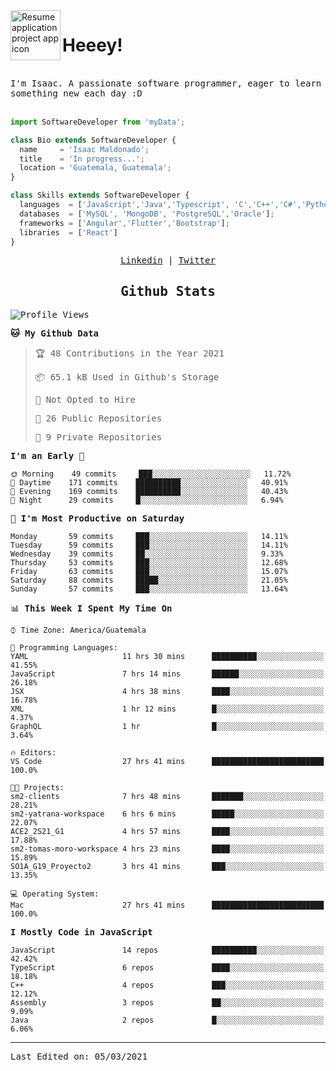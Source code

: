 <img align="left" width="80" height="80" src="https://raw.githubusercontent.com/sidbelbase/sidbelbase/master/wave.gif" alt="Resume application project app icon">

# Heeey!
 
</br>
 
<samp>
I'm Isaac. A passionate software programmer, eager to learn something new each day :D
</samp>
</br></br>



```js
import SoftwareDeveloper from 'myData';

class Bio extends SoftwareDeveloper {
  name     = 'Isaac Maldonado';
  title    = 'In progress...';
  location = 'Guatemala, Guatemala';
}

class Skills extends SoftwareDeveloper {
  languages  = ['JavaScript','Java','Typescript', 'C','C++','C#','Python','Assembly','Dart','Go'];
  databases  = ['MySQL', 'MongoDB', 'PostgreSQL','Oracle'];
  frameworks = ['Angular','Flutter','Bootstrap'];
  libraries  = ['React']
}
```

</p>
<samp>
<p align="center">
<a href="www.linkedin.com/in/isaac-maldonado-4745b2194">Linkedin</a> | <a href="https://twitter.com/Anaklusmos99">Twitter</a>
</p>

<h2 align="center"><samp>Github Stats</samp></h2>

<!--START_SECTION:waka-->
![Profile Views](http://img.shields.io/badge/Profile%20Views-1-blue)

**🐱 My Github Data** 

> 🏆 48 Contributions in the Year 2021
 > 
> 📦 65.1 kB Used in Github's Storage 
 > 
> 🚫 Not Opted to Hire
 > 
> 📜 26 Public Repositories 
 > 
> 🔑 9 Private Repositories  
 > 
**I'm an Early 🐤** 

```text
🌞 Morning    49 commits     ███░░░░░░░░░░░░░░░░░░░░░░   11.72% 
🌆 Daytime    171 commits    ██████████░░░░░░░░░░░░░░░   40.91% 
🌃 Evening    169 commits    ██████████░░░░░░░░░░░░░░░   40.43% 
🌙 Night      29 commits     █░░░░░░░░░░░░░░░░░░░░░░░░   6.94%

```
📅 **I'm Most Productive on Saturday** 

```text
Monday       59 commits     ███░░░░░░░░░░░░░░░░░░░░░░   14.11% 
Tuesday      59 commits     ███░░░░░░░░░░░░░░░░░░░░░░   14.11% 
Wednesday    39 commits     ██░░░░░░░░░░░░░░░░░░░░░░░   9.33% 
Thursday     53 commits     ███░░░░░░░░░░░░░░░░░░░░░░   12.68% 
Friday       63 commits     ███░░░░░░░░░░░░░░░░░░░░░░   15.07% 
Saturday     88 commits     █████░░░░░░░░░░░░░░░░░░░░   21.05% 
Sunday       57 commits     ███░░░░░░░░░░░░░░░░░░░░░░   13.64%

```


📊 **This Week I Spent My Time On** 

```text
⌚︎ Time Zone: America/Guatemala

💬 Programming Languages: 
YAML                     11 hrs 30 mins      ██████████░░░░░░░░░░░░░░░   41.55% 
JavaScript               7 hrs 14 mins       ██████░░░░░░░░░░░░░░░░░░░   26.18% 
JSX                      4 hrs 38 mins       ████░░░░░░░░░░░░░░░░░░░░░   16.78% 
XML                      1 hr 12 mins        █░░░░░░░░░░░░░░░░░░░░░░░░   4.37% 
GraphQL                  1 hr                █░░░░░░░░░░░░░░░░░░░░░░░░   3.64%

🔥 Editors: 
VS Code                  27 hrs 41 mins      █████████████████████████   100.0%

🐱‍💻 Projects: 
sm2-clients              7 hrs 48 mins       ███████░░░░░░░░░░░░░░░░░░   28.21% 
sm2-yatrana-workspace    6 hrs 6 mins        █████░░░░░░░░░░░░░░░░░░░░   22.07% 
ACE2_2S21_G1             4 hrs 57 mins       ████░░░░░░░░░░░░░░░░░░░░░   17.88% 
sm2-tomas-moro-workspace 4 hrs 23 mins       ████░░░░░░░░░░░░░░░░░░░░░   15.89% 
SO1A_G19_Proyecto2       3 hrs 41 mins       ███░░░░░░░░░░░░░░░░░░░░░░   13.35%

💻 Operating System: 
Mac                      27 hrs 41 mins      █████████████████████████   100.0%

```

**I Mostly Code in JavaScript** 

```text
JavaScript               14 repos            ██████████░░░░░░░░░░░░░░░   42.42% 
TypeScript               6 repos             ████░░░░░░░░░░░░░░░░░░░░░   18.18% 
C++                      4 repos             ███░░░░░░░░░░░░░░░░░░░░░░   12.12% 
Assembly                 3 repos             ██░░░░░░░░░░░░░░░░░░░░░░░   9.09% 
Java                     2 repos             █░░░░░░░░░░░░░░░░░░░░░░░░   6.06%

```



<!--END_SECTION:waka-->

------

Last Edited on: 05/03/2021

